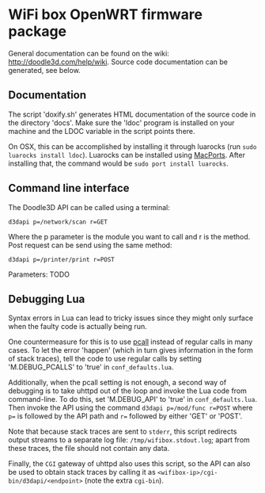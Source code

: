 WiFi box OpenWRT firmware package
=================================

General documentation can be found on the wiki: <http://doodle3d.com/help/wiki>. Source code documentation can be generated, see below.


Documentation
-------------

The script 'doxify.sh' generates HTML documentation of the source code in the directory 'docs'.
Make sure the 'ldoc' program is installed on your machine and the LDOC variable in the script points there.

On OSX, this can be accomplished by installing it through luarocks (run `sudo luarocks install ldoc`). Luarocks can be installed using [MacPorts](http://www.macports.org/). After installing that, the command would be `sudo port install luarocks`.

Command line interface
----------------------
The Doodle3D API can be called using a terminal:

```d3dapi p=/network/scan r=GET```

Where the p parameter is the module you want to call and r is the method.
Post request can be send using the same method:

```d3dapi p=/printer/print r=POST```

Parameters: TODO

Debugging Lua
-------------

Syntax errors in Lua can lead to tricky issues since they might only surface when the faulty code is actually being run.

One countermeasure for this is to use [pcall](http://www.lua.org/pil/8.4.html) instead of regular calls in many cases. To let the error 'happen' (which in turn gives information in the form of stack traces), tell the code to use regular calls by setting 'M.DEBUG_PCALLS' to 'true' in `conf_defaults.lua`.

Additionally, when the pcall setting is not enough, a second way of debugging is to take uhttpd out of the loop and invoke the Lua code from command-line. To do this, set 'M.DEBUG_API' to 'true' in `conf_defaults.lua`. Then invoke the API using the command `d3dapi p=/mod/func r=POST` where `p=` is followed by the API path and `r=` followed by either 'GET' or 'POST'.

Note that because stack traces are sent to `stderr`, this script redirects output streams to a separate log file: `/tmp/wifibox.stdout.log`; apart from these traces, the file should not contain any data.

Finally, the `CGI` gateway of uhttpd also uses this script, so the API can also be used to obtain stack traces by calling it as `<wifibox-ip>/cgi-bin/d3dapi/<endpoint>` (note the extra `cgi-bin`).
